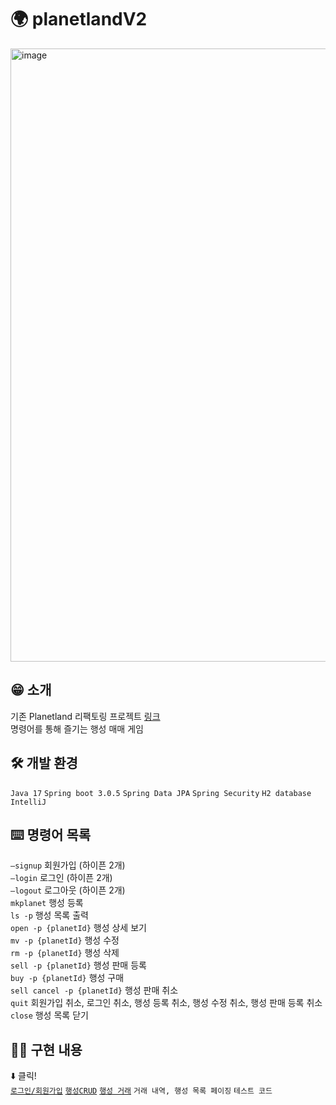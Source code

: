 # 🌍 planetlandV2
<img width="981" alt="image" src="https://github.com/koeyhnujeel/planetlandV2/assets/125088568/34a18529-b761-4838-a3c2-7815f21d2491">


## 😁 소개
기존 Planetland 리팩토링 프로젝트 [링크](https://github.com/koeyhnujeel/planetland) <br />
명령어를 통해 즐기는 행성 매매 게임 

## 🛠️ 개발 환경
`Java 17` `Spring boot 3.0.5` `Spring Data JPA` `Spring Security` `H2 database` `IntelliJ`

## ⌨️ 명령어 목록
`—signup` 회원가입 (하이픈 2개) <br />
`—login` 로그인 (하이픈 2개) <br />
`—logout` 로그아웃 (하이픈 2개) <br />
`mkplanet` 행성 등록 <br />
`ls -p` 행성 목록 출력 <br />
`open -p {planetId}` 행성 상세 보기 <br />
`mv -p {planetId}` 행성 수정 <br />
`rm -p {planetId}` 행성 삭제 <br />
`sell -p {planetId}` 행성 판매 등록 <br />
`buy -p {planetId}` 행성 구매 <br />
`sell cancel -p {planetId}` 행성 판매 취소 <br />
`quit` 회원가입 취소, 로그인 취소, 행성 등록 취소, 행성 수정 취소, 행성 판매 등록 취소 <br />
`close` 행성 목록 닫기

## 🧑‍💻 구현 내용
⬇️ 클릭! <br />
[`로그인/회원가입`](https://www.naver.com) [`행성CRUD`](https://github.com/koeyhnujeel/planetlandV2/wiki/%EA%B5%AC%ED%98%84-%EB%82%B4%EC%9A%A9-%EC%86%8C%EA%B0%9C#%ED%96%89%EC%84%B1crud) [`행성 거래`](https://github.com/koeyhnujeel/planetlandV2/wiki/%EA%B5%AC%ED%98%84-%EB%82%B4%EC%9A%A9-%EC%86%8C%EA%B0%9C#%ED%96%89%EC%84%B1-%EA%B1%B0%EB%9E%98) `거래 내역, 행성 목록 페이징` `테스트 코드`
